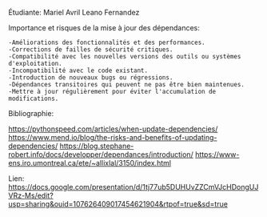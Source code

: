 Étudiante: Mariel Avril Leano Fernandez

Importance et risques de la mise à jour des dépendances:

    -Améliorations des fonctionnalités et des performances.
    -Corrections de failles de sécurité critiques.
    -Compatibilité avec les nouvelles versions des outils ou systèmes d'exploitation.
    -Incompatibilité avec le code existant.
    -Introduction de nouveaux bugs ou régressions.
    -Dépendances transitoires qui peuvent ne pas être bien maintenues.
    -Mettre à jour régulièrement pour éviter l'accumulation de modifications.

Bibliographie:

https://pythonspeed.com/articles/when-update-dependencies/
https://www.mend.io/blog/the-risks-and-benefits-of-updating-dependencies/
https://blog.stephane-robert.info/docs/developper/dependances/introduction/
https://www-ens.iro.umontreal.ca/ete/~allixlal/3150/index.html

Lien:
https://docs.google.com/presentation/d/1tj77ub5DUHUvZZCmVJcHDongUJVRz-Ms/edit?usp=sharing&ouid=107626409017454621904&rtpof=true&sd=true
